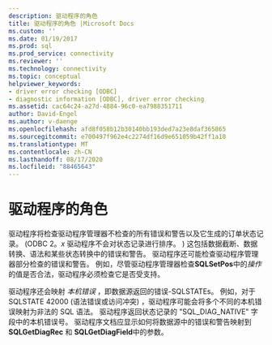 ```yaml
---
description: 驱动程序的角色
title: 驱动程序的角色 |Microsoft Docs
ms.custom: ''
ms.date: 01/19/2017
ms.prod: sql
ms.prod_service: connectivity
ms.reviewer: ''
ms.technology: connectivity
ms.topic: conceptual
helpviewer_keywords:
- driver error checking [ODBC]
- diagnostic information [ODBC], driver error checking
ms.assetid: cac64c24-a27d-4884-96c0-ea7988351711
author: David-Engel
ms.author: v-daenge
ms.openlocfilehash: afd8f058b12b30140bb193ded7a23e8daf365865
ms.sourcegitcommit: e700497f962e4c2274df16d9e651059b42ff1a10
ms.translationtype: MT
ms.contentlocale: zh-CN
ms.lasthandoff: 08/17/2020
ms.locfileid: "88465643"
---
```

# <a name="role-of-the-driver"></a>驱动程序的角色
驱动程序将检查驱动程序管理器不检查的所有错误和警告以及它生成的订单状态记录。  (ODBC 2。*x* 驱动程序不会对状态记录进行排序。 ) 这包括数据截断、数据转换、语法和某些状态转换中的错误和警告。 驱动程序还可能检查驱动程序管理器部分检查的错误和警告。 例如，尽管驱动程序管理器检查**SQLSetPos**中的*操作*的值是否合法，驱动程序必须检查它是否受支持。  
  
 驱动程序还会映射 *本机错误* ，即数据源返回的错误-SQLSTATEs。 例如，对于 SQLSTATE 42000 (语法错误或访问冲突) ，驱动程序可能会将多个不同的本机错误映射为非法的 SQL 语法。 驱动程序返回状态记录的 "SQL_DIAG_NATIVE" 字段中的本机错误号。 驱动程序文档应显示如何将数据源中的错误和警告映射到 **SQLGetDiagRec** 和 **SQLGetDiagField**中的参数。
